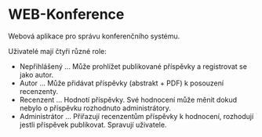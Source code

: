 # WEB-Konference

Webová aplikace pro správu konferenčního systému.

Uživatelé mají čtyři různé role:
- Nepřihlášený ... Může prohlížet publikované příspěvky a registrovat se jako autor.
- Autor ... Může přidávat příspěvky (abstrakt + PDF) k posouzení recenzenty.
- Recenzent ... Hodnotí příspěvky. Své hodnocení může měnit dokud nebylo o příspěvku rozhodnuto administrátory.
- Administrátor ... Přiřazují recenzentům příspěvky k hodnocení, rozhodují jestli příspěvek publikovat. Spravují uživatele.
